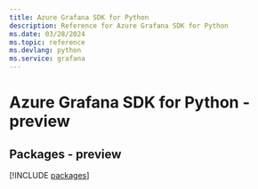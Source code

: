 ```yaml
---
title: Azure Grafana SDK for Python
description: Reference for Azure Grafana SDK for Python
ms.date: 03/28/2024
ms.topic: reference
ms.devlang: python
ms.service: grafana
---
```

# Azure Grafana SDK for Python - preview
## Packages - preview
[!INCLUDE [packages](grafana-index.md)]
